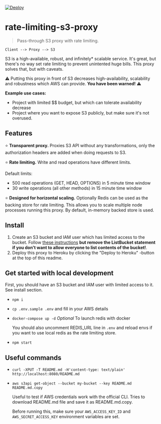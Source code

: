 [![Deploy](https://www.herokucdn.com/deploy/button.svg)](https://heroku.com/deploy?template=https://github.com/kimmobrunfeldt/rate-limiting-s3-proxy)

# rate-limiting-s3-proxy

> Pass-through S3 proxy with rate limiting.

```
Client --> Proxy --> S3
```

S3 is a high-available, robust, and infinitely* scalable service. It's great, but there's no way set
rate limiting to prevent unintented huge bills. This proxy solves that, but with
caveats.

⚠️ Putting this proxy in front of S3 decreases high-availability, scalability and robustness
which AWS can provide. **You have been warned!** ⚠️

**Example use cases:**

* Project with limited $$ budget, but which can tolerate availability decrease
* Project where you want to expose S3 publicly, but make sure it's not overused.


## Features

⭐️ **Transparent proxy.** Proxies S3 API without any transformations, only the authorization headers are added when doing requests to S3.

⭐️ **Rate limiting.** Write and read operations have different limits.

Default limits:
* 500 read operations (GET, HEAD, OPTIONS) in 5 minute time window
* 30 write operations (all other methods) in 15 minute time window

⭐️ **Designed for horizontal scaling.** Optionally Redis can be used as the backing store for rate limiting. This allows you to scale multiple node processes running this proxy. By default, in-memory backed store is used.


## Install

1. Create an S3 bucket and IAM user which has limited access to the bucket. Follow [these instructions](https://github.com/kimmobrunfeldt/howto-everything/blob/master/limited-s3-user-policy.md) **but remove the ListBucket statement if you don't want to allow everyone to list contents of the bucket!**.
1. Deploy this proxy to Heroku by clicking the "Deploy to Heroku" -button at the top of this readme.


## Get started with local development

First, you should have an S3 bucket and IAM user with limited access to it. See install section.

* `npm i`
* `cp .env.sample .env` and fill in your AWS details
* `docker-compose up -d` *Optional* To launch redis with docker

    You should also uncomment REDIS_URL line in `.env` and reload envs if you want to
    use local redis as the rate limiting store.

* `npm start`


## Useful commands

* `curl -XPUT -T README.md -H'content-type: text/plain' http://localhost:8080/README.md`
* `aws s3api get-object --bucket my-bucket --key README.md README.md.copy`

    Useful to test if AWS credentials work with the official CLI. Tries to download README.md file and save it as README.md.copy.

    Before running this, make sure your `AWS_ACCESS_KEY_ID` and `AWS_SECRET_ACCESS_KEY`
    environment variables are set.
